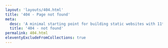 ```yaml
---
layout: 'layouts/404.html'
title: '404 - Page not found'
meta:
  desc: 'A minimal starting point for building static websites with 11ty, powered by Vite with Tailwind CSS.'
  title: '404 - not found'
permalink: 404.html
eleventyExcludeFromCollections: true
---
```

